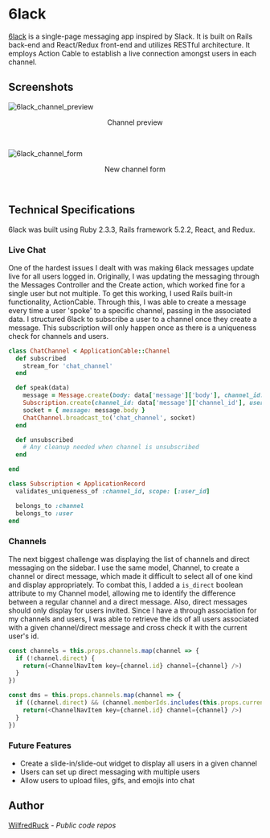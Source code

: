# 6lack

<a href="http://zlack-app.herokuapp.com">6lack</a> is a single-page messaging app inspired by Slack. It is built on Rails back-end and React/Redux front-end and utilizes RESTful architecture. It employs Action Cable to establish a live connection amongst users in each channel.

## Screenshots

![6lack_channel_preview](https://i.ibb.co/SXmzFYr/chatroom.png)
<p align="center">Channel preview</p><br />


![6lack_channel_form](https://i.ibb.co/rG2z9Bk/channel-form.png)
<p align="center">New channel form</p><br />

## Technical Specifications

6lack was built using Ruby 2.3.3, Rails framework 5.2.2, React, and Redux.

### Live Chat

One of the hardest issues I dealt with was making 6lack messages update live for all users logged in. Originally, I was updating the messaging through the Messages Controller and the Create action, which worked fine for a single user but not multiple. To get this working, I used Rails built-in functionality, ActionCable. Through this, I was able to create a message every time a user 'spoke' to a specific channel, passing in the associated data. I structured 6lack to subscribe a user to a channel once they create a message. This subscription will only happen once as there is a uniqueness check for channels and users.

```Ruby
class ChatChannel < ApplicationCable::Channel
  def subscribed
    stream_for 'chat_channel'
  end

  def speak(data)
    message = Message.create(body: data['message']['body'], channel_id: data['message']['channel_id'], author_id: data['message']['author_id'])
    Subscription.create(channel_id: data['message']['channel_id'], user_id: data['message']['author_id'])
    socket = { message: message.body }
    ChatChannel.broadcast_to('chat_channel', socket)
  end

  def unsubscribed
    # Any cleanup needed when channel is unsubscribed
  end

end

```

```Ruby
class Subscription < ApplicationRecord
  validates_uniqueness_of :channel_id, scope: [:user_id]

  belongs_to :channel
  belongs_to :user
end
```


### Channels

The next biggest challenge was displaying the list of channels and direct messaging on the sidebar. I use the same model, Channel, to create a channel or direct message, which made it difficult to select all of one kind and display appropriately. To combat this, I added a `is_direct` boolean attribute to my Channel model, allowing me to identify the difference between a regular channel and a direct message. Also, direct messages should only display for users invited. Since I have a through association for my channels and users, I was able to retrieve the ids of all users associated with a given channel/direct message and cross check it with the current user's id.

```Javascript
const channels = this.props.channels.map(channel => {
  if (!channel.direct) {
    return(<ChannelNavItem key={channel.id} channel={channel} />)
  }
})

const dms = this.props.channels.map(channel => {
  if ((channel.direct) && (channel.memberIds.includes(this.props.currentUser.id))) {
    return(<ChannelNavItem key={channel.id} channel={channel} />)
  }
})
```

### Future Features

* Create a slide-in/slide-out widget to display all users in a given channel
* Users can set up direct messaging with multiple users
* Allow users to upload files, gifs, and emojis into chat

## Author

[WilfredRuck](https://github.com/WilfredRuck) - *Public code repos*
